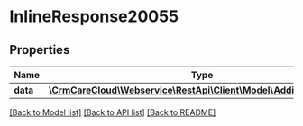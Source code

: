 # InlineResponse20055

## Properties
Name | Type | Description | Notes
------------ | ------------- | ------------- | -------------
**data** | [**\CrmCareCloud\Webservice\RestApi\Client\Model\AdditionalAddress**](AdditionalAddress.md) |  | [optional] 

[[Back to Model list]](../../README.md#documentation-for-models) [[Back to API list]](../../README.md#documentation-for-api-endpoints) [[Back to README]](../../README.md)

